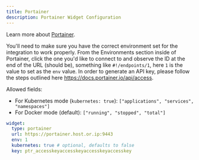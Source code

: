 ```yaml
---
title: Portainer
description: Portainer Widget Configuration
---
```


Learn more about [Portainer](https://github.com/portainer/portainer).

You'll need to make sure you have the correct environment set for the integration to work properly. From the Environments section inside of Portainer, click the one you'd like to connect to and observe the ID at the end of the URL (should be), something like `#!/endpoints/1`, here `1` is the value to set as the `env` value. In order to generate an API key, please follow the steps outlined here https://docs.portainer.io/api/access.

Allowed fields:
- For Kubernetes mode (`kubernetes: true`): `["applications", "services", "namespaces"]`
- For Docker mode (default): `["running", "stopped", "total"]`

```yaml
widget:
  type: portainer
  url: https://portainer.host.or.ip:9443
  env: 1
  kubernetes: true # optional, defaults to false
  key: ptr_accesskeyaccesskeyaccesskeyaccesskey
```
